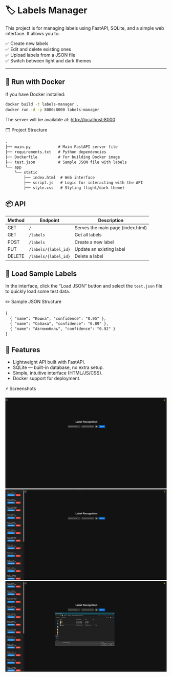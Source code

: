 # 🏷️ Labels Manager

This project is for managing labels using FastAPI, SQLite, and a simple web interface. It allows you to:

✅ Create new labels  
✅ Edit and delete existing ones  
✅ Upload labels from a JSON file  
✅ Switch between light and dark themes

---
## 🐳 Run with Docker

If you have Docker installed:
```bash
docker build -t labels-manager .
docker run -d -p 8000:8000 labels-manager
```
The server will be available at: [http://localhost:8000](http://localhost:8000)

🗂️ Project Structure
```
.
├── main.py            # Main FastAPI server file
├── requirements.txt   # Python dependencies
├── Dockerfile         # For building Docker image
├── test.json          # Sample JSON file with labels
└── app
    └── static
        ├── index.html  # Web interface
        ├── script.js   # Logic for interacting with the API
        ├── style.css   # Styling (light/dark theme)
```

## 📦 API

| Method | Endpoint             | Description                       |
| ------ | -------------------- | --------------------------------- |
| GET    | `/`                  | Serves the main page (index.html) |
| GET    | `/labels`            | Get all labels                    |
| POST   | `/labels`            | Create a new label                |
| PUT    | `/labels/{label_id}` | Update an existing label          |
| DELETE | `/labels/{label_id}` | Delete a label                    |
## 🧪 Load Sample Labels

In the interface, click the “Load JSON” button and select the `test.json` file to quickly load some test data.

✏️ Sample JSON Structure
```
[
  { "name": "Кошка", "confidence": "0.95" },
  { "name": "Собака", "confidence": "0.89" },
  { "name": "Автомобиль", "confidence": "0.92" }
]
```

## 🌟 Features
- Lightweight API built with FastAPI.
- SQLite — built-in database, no extra setup.
- Simple, intuitive interface (HTML/JS/CSS).
- Docker support for deployment.

⚡ Screenshots

![s1](screenshots/screenshot1.png)
![s1](screenshots/screenshot2.png)
![s1](screenshots/screenshot3.png)
